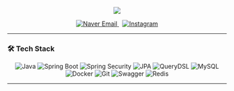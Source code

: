 <p align="center">
  <img src="https://capsule-render.vercel.app/api?type=venom&color=auto&height=300&section=header&text=MINU's%20%20GITHUB&fontSize=90" />
</p>
<p align="center">
  <a href="mailto:alsn0527@naver.com" target="_blank">
    <img src="https://img.shields.io/badge/Naver-03C75A?style=flat&logo=naver&logoColor=white" alt="Naver Email" />
  </a> &nbsp;
  <a href="https://instagram.com/alsndpdh" target="_blank">
    <img src="https://img.shields.io/badge/Instagram-E4405F?style=flat&logo=instagram&logoColor=white" alt="Instagram" />
  </a>
</p>

---

### 🛠 Tech Stack

<p align="center">
  <img src="https://img.shields.io/badge/Java-007396?style=flat&logo=java&logoColor=white" alt="Java" />
  <img src="https://img.shields.io/badge/Spring%20Boot-6DB33F?style=flat&logo=springboot&logoColor=white" alt="Spring Boot" />
  <img src="https://img.shields.io/badge/Spring%20Security-6DB33F?style=flat&logo=springsecurity&logoColor=white" alt="Spring Security" />
  <img src="https://img.shields.io/badge/JPA-59666C?style=flat&logo=java&logoColor=white" alt="JPA" />
  <img src="https://img.shields.io/badge/QueryDSL-008080?style=flat&logo=hibernate&logoColor=white" alt="QueryDSL" />
  <img src="https://img.shields.io/badge/MySQL-4479A1?style=flat&logo=mysql&logoColor=white" alt="MySQL" />
  <img src="https://img.shields.io/badge/Docker-2496ED?style=flat&logo=docker&logoColor=white" alt="Docker" />
  <img src="https://img.shields.io/badge/Git-F05032?style=flat&logo=git&logoColor=white" alt="Git" />
  <img src="https://img.shields.io/badge/Swagger-85EA2D?style=flat&logo=swagger&logoColor=black" alt="Swagger" />
  <img src="https://img.shields.io/badge/Redis-DC382D?style=flat&logo=redis&logoColor=white" alt="Redis" />
</p>

---
